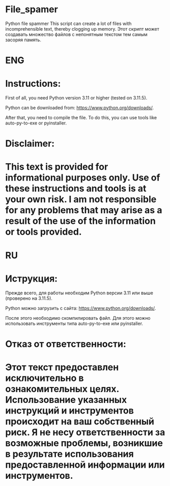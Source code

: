 # File_spamer
Python file spammer
This script can create a lot of files with incomprehensible text, thereby clogging up memory.
Этот скрипт может создавать множество файлов с непонятным текстом тем самым засоряя память.
# ENG
# Instructions: 
First of all, you need Python version 3.11 or higher (tested on 3.11.5).

Python can be downloaded from: https://www.python.org/downloads/.

After that, you need to compile the file. To do this, you can use tools like auto-py-to-exe or pyinstaller. 

# Disclaimer: 

# This text is provided for informational purposes only. Use of these instructions and tools is at your own risk. I am not responsible for any problems that may arise as a result of the use of the information or tools provided.

# RU
# Иструкция:
Прежде всего, для работы необходим Python версии 3.11 или выше (проверено на 3.11.5).
    
Python можно загрузить с сайта: https://www.python.org/downloads/.
 
После этого необходимо скомпилировать файл. Для этого можно использовать инструменты типа auto-py-to-exe или pyinstaller.
    
# Отказ от ответственности:

# Этот текст предоставлен исключительно в ознакомительных целях. Использование указанных инструкций и инструментов происходит на ваш собственный риск. Я не несу  ответственности за возможные проблемы, возникшие в результате использования предоставленной информации или инструментов.

